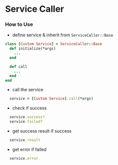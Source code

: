 # Service Caller

### How to Use
* define service & inherit from `ServiceCaller::Base`
```ruby
class [Custom Service] < ServiceCaller::Base
  def initialize(*args)
    ...
  end

  def call
    ...
  end
end
```

* call the service
```ruby
  service = [Custom Service].call(*args)
```

* check if success
```ruby
  service.success?
  service.failed?
```

* get success result if success
```ruby
  service.result
```

* get error if failed
```ruby
  service.error
```